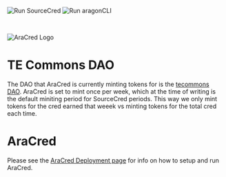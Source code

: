 ![Run SourceCred](https://github.com/aracred/AraCred/workflows/Run%20SourceCred/badge.svg)
![Run aragonCLI](https://github.com/aracred/AraCred/workflows/Run%20aragonCLI/badge.svg)

<br>

![AraCred Logo](https://avatars3.githubusercontent.com/u/63201387?s=200&v=4)

# TE Commons DAO

The DAO that AraCred is currently minting tokens for is the [tecommons DAO](https://mainnet.aragon.org/#/tecommons/). AraCred is set to mint once per week, which at the time of writing is the default miniting period for SourceCred periods. This way we only mint tokens for the cred earned that weeek vs minting tokens for the total cred each time.  

# AraCred

Please see the [AraCred Deployment page](https://aracred.github.io/website/docs/deploymentOverview/) for info on how to setup and run AraCred.
